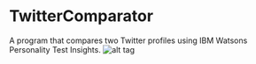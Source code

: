 # TwitterComparator

A program that compares two Twitter profiles using IBM Watsons Personality Test Insights.
![alt tag](http://www.healthterm.com/wp-content/uploads/2016/06/Logo-IBM-Watson.png)
